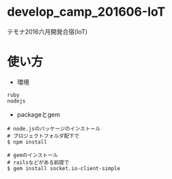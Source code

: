 # develop_camp_201606-IoT
テモナ2016六月開発合宿(IoT)

# 使い方
+ 環境
```
ruby
nodejs
```

+ packageとgem
```shell
# node.jsのパッケージのインストール
# プロジェクトフォルダ配下で
$ npm install

# gemのインストール
# railsなどがある前提で
$ gem install socket.io-client-simple
```
